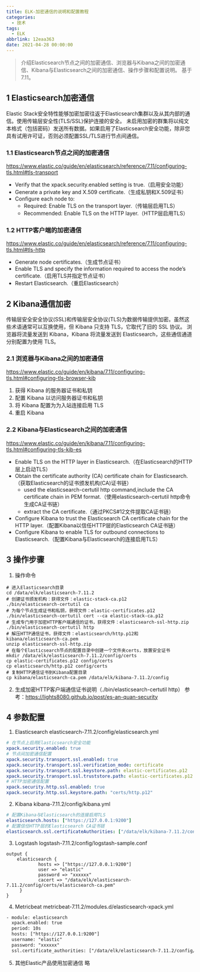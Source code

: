 ```yaml
---
title: ELK-加密通信的说明和配置教程
categories:
  - 技术
tags:
  - ELK
abbrlink: 12eaa363
date: 2021-04-28 00:00:00
---
```



> 介绍Elasticsearch节点之间的加密通信、浏览器与Kibana之间的加密通信、Kibana与Elasticsearch之间的加密通信、操作步骤和配置说明。
基于7.11。

<!-- more -->

## 1 Elasticsearch加密通信
Elastic Stack安全特性能够加密加密往返于Elasticsearch集群以及从其内部的通信。使用传输层安全性(TLS/SSL)保护连接的安全。
未启用加密的群集将以纯文本格式（包括密码）发送所有数据。如果启用了Elasticsearch安全功能，除非您具有试用许可证，否则必须配置SSL/TLS进行节点间通信。

### 1.1 Elasticsearch节点之间的加密通信
https://www.elastic.co/guide/en/elasticsearch/reference/7.11/configuring-tls.html#tls-transport

* Verify that the xpack.security.enabled setting is true.（启用安全功能）
* Generate a private key and X.509 certificate.（生成私钥和X.509证书）
* Configure each node to:
  * Required: Enable TLS on the transport layer.（传输层启用TLS）
  * Recommended: Enable TLS on the HTTP layer.（HTTP层启用TLS）

### 1.2 HTTP客户端的加密通信
https://www.elastic.co/guide/en/elasticsearch/reference/7.11/configuring-tls.html#tls-http

* Generate node certificates.（生成节点证书）
* Enable TLS and specify the information required to access the node’s certificate.（启用TLS并指定节点证书）
* Restart Elasticsearch.（重启Elasticsearch）

## 2 Kibana通信加密
传输层安全安全协议(SSL)和传输层安全协议(TLS)为数据传输提供加密。虽然这些术语通常可以互换使用，但 Kibana 只支持 TLS，它取代了旧的 SSL 协议。
浏览器将流量发送到 Kibana，Kibana 将流量发送到 Elasticsearch，这些通信通道分别配置为使用 TLS。

### 2.1 浏览器与Kibana之间的加密通信
https://www.elastic.co/guide/en/kibana/7.11/configuring-tls.html#configuring-tls-browser-kib

1. 获得 Kibana 的服务器证书和私钥
2. 配置 Kibana 以访问服务器证书和私钥
3. 将 Kibana 配置为为入站连接启用 TLS
4. 重启 Kibana

### 2.2 Kibana与Elasticsearch之间的加密通信
https://www.elastic.co/guide/en/kibana/7.11/configuring-tls.html#configuring-tls-kib-es

* Enable TLS on the HTTP layer in Elasticsearch.（在Elasticsearch的HTTP层上启动TLS）
* Obtain the certificate authority (CA) certificate chain for Elasticsearch.（获取Elasticsearch的证书颁发机构(CA)证书链）
  * used the elasticsearch-certutil http command,include the CA certificate chain in PEM format.（使用elasticsearch-certutil http命令生成CA证书链）
  * extract the CA certificate.（通过PKCS#12文件提取CA证书链）
* Configure Kibana to trust the Elasticsearch CA certificate chain for the HTTP layer.（配置Kibana以信任HTTP层的Elasticsearch CA证书链）
* Configure Kibana to enable TLS for outbound connections to Elasticsearch.（配置Kibana与Elasticsearch的连接启用TLS）

## 3 操作步骤

1. 操作命令
```shell
# 进入Elasticsearch目录
cd /data/elk/elasticsearch-7.11.2
# 创建证书颁发机构：获得文件：elastic-stack-ca.p12
./bin/elasticsearch-certutil ca
# 为每个节点生成证书和私钥，获得文件：elastic-certificates.p12
./bin/elasticsearch-certutil cert --ca elastic-stack-ca.p12
# 生成专门用于加密HTTP客户端通信的证书，获得文件：elasticsearch-ssl-http.zip
./bin/elasticsearch-certutil http
# 解压HTTP通信证书，获得文件：elasticsearch/http.p12和kibana/elasticsearch-ca.pem
unzip elasticsearch-ssl-http.zip
# 在每个Elasticsearch节点的配置目录中创建一个文件夹certs，放置安全证书
mkdir /data/elk/elasticsearch-7.11.2/config/certs
cp elastic-certificates.p12 config/certs
cp elasticsearch/http.p12 config/certs
# 复制HTTP通信证书到Kibana配置目录
cp kibana/elasticsearch-ca.pem /data/elk/kibana-7.11.2/config
```

2. 生成加密HTTP客户端通信证书说明（./bin/elasticsearch-certutil http）
参考：https://lights8080.github.io/post/es-an-quan-security

## 4 参数配置

1. Elasticsearch
elasticsearch-7.11.2/config/elasticsearch.yml
```yaml
# 在节点上启用Elasticsearch安全功能
xpack.security.enabled: true
# 节点间加密通信配置
xpack.security.transport.ssl.enabled: true
xpack.security.transport.ssl.verification_mode: certificate 
xpack.security.transport.ssl.keystore.path: elastic-certificates.p12 
xpack.security.transport.ssl.truststore.path: elastic-certificates.p12 
# HTTP加密通信配置
xpack.security.http.ssl.enabled: true
xpack.security.http.ssl.keystore.path: "certs/http.p12"
```

2. Kibana
kibana-7.11.2/config/kibana.yml
```yaml
# 配置Kibana与Elasticsearch的连接启用TLS
elasticsearch.hosts: ["https://127.0.0.1:9200"]
# 配置信任HTTP层的Elasticsearch CA证书链
elasticsearch.ssl.certificateAuthorities: ["/data/elk/kibana-7.11.2/config/elasticsearch-ca.pem"]
```

3. Logstash
logstash-7.11.2/config/logstash-sample.conf
```
output {
    elasticsearch {
            hosts => ["https://127.0.0.1:9200"]
            user => "elastic"
            password => "xxxxxx"
            cacert => "/data/elk/elasticsearch-7.11.2/config/certs/elasticsearch-ca.pem"
     }
}
```

4. Metricbeat
metricbeat-7.11.2/modules.d/elasticsearch-xpack.yml
```xml
- module: elasticsearch
  xpack.enabled: true
  period: 10s
  hosts: ["https://127.0.0.1:9200"]
  username: "elastic"
  password: "xxxxxx"
  ssl.certificate_authorities: ["/data/elk/elasticsearch-7.11.2/config/certs/elasticsearch-ca.pem"]
```

5. 其他Elastic产品使用加密通信
略






